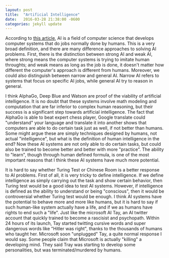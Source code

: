 ```yaml
---
layout: post
title:  "Artificial Intelligence"
date:   2016-03-28 21:38:00 -0600
categories: jekyll update
---
```


According to <a href="http://www.computerworld.com/article/2906336/emerging-technology/what-is-artificial-intelligence.html">this article</a>, AI is a field of computer science that develops computer systems that do jobs normally done by humans. This is a very broad definition, and there are many difference approaches to solving AI problems. First, there is the distinction between strong AI and weak AI, where strong means the computer systems is trying to imitate human throughts; and weak means as long as the job is done, it doesn't matter how different the computer's approach is different from humans. Moreover, we could also distinguish between narrow and general AI. Narrow AI refers to systems that focus on specific AI jobs, while general AI try to reason in general.

I think AlphaGo, Deep Blue and Watson are proof of the viability of artificial intelligence. It is no doubt that these systems involve math modeling and computation that are far inferior to complex human reasoning, but their success is a significant step towards artificial intelligence. The fact that AlphaGo is able to beat expert chess player, Google translate could "understand" your language and translate it into another shows that computers are able to do certain task just as well, if not better than humans. Some might argue these are simply techniques designed by humans, not actual "intelligence", but what is the definition of human intelligence in the end? Now these AI systems are not only able to do certain tasks, but could also be trained to become better and better with more "practice". The ability to "learn", though through human defined formula, is one of the most important reasons that I think these AI systems have much more potential.

It is hard to say whether Turing Test or Chinese Room is a better response to AI problems. First of all, it is very tricky to define intelligence. If we define intelligence as simply carrying out the task and show certain behavior, then Turing test would be a good idea to test AI systems. However, if intelligence is defined as the ability to understand or being "conscious", then it would be controversial whether Turing test would be enough. I think AI systems have the potential to behave more and more like humans, but it is hard to say if such human-like system actually have a life, and if we as humans have rights to end such a "life". Just like the microsoft AI Tay, an AI twitter account that quickly trained to become a rascisist and psychopath. Within 24 hours of its launch, Tay started twitting cursive words and super dangerous words like "Hitler was right", thanks to the thousands of humans who taught her. Microsoft soon "unplugged" Tay, a quite normal response I would say. Some people claim that Microsoft is actually "killing" a developing mind. They said Tray was starting to develop some personalities, but was terminated/murdered by humans. 